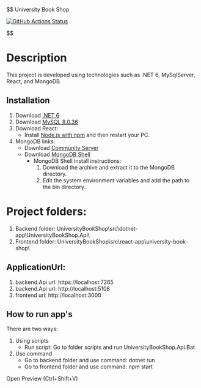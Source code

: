 $$
University Book Shop

[![GitHub Actions Status](https://github.com/MrLait/UniversityBookShop/workflows/CiReactAppAndDotNetApp/badge.svg)](https://github.com/MrLait/UniversityBookShop/actions)

$$
# Description
This project is developed using technologies such as .NET 6, MySqlServer, React, and MongoDB.
## Installation
1. Download [.NET 6](https://dotnet.microsoft.com/en-us/download/dotnet/6.0)
2. Download [MySQL 8.0.36](https://dev.mysql.com/downloads/installer/)
3. Download React:
   - Install [Node.js with npm](https://nodejs.org/en/download) and then restart your PC.
4. MongoDB links:
   - Download [Community Server](https://www.mongodb.com/try/download/community)
   - Download [MongoDB Shell](https://www.mongodb.com/try/download/shell)
     - MongoDB Shell install instructions:
       1. Download the archive and extract it to the MongoDB directory.
       2. Edit the system environment variables and add the path to the bin directory.

# Project folders:
1. Backend folder: UniversityBookShop\src\dotnet-app\UniversityBookShop.Api\
2. Frontend folder: UniversityBookShop\src\react-app\university-book-shop\
## ApplicationUrl:
1. backend.Api url: https://localhost:7265
2. backend.Api url: http://localhost:5108
3. frontend url: http://localhost:3000

## How to run app's 
There are two ways:
1. Using scripts
   - Run script: Go to folder scripts and run UniversityBookShop.Api.Bat
2. Use command  
   - Go to backend folder and use command: dotnet run
   - Go to frontend folder and use command: npm start

Open Preview (Ctrl+Shift+V)